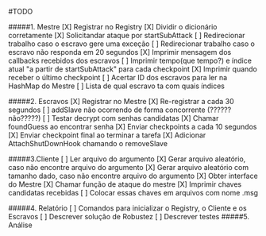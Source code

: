 #TODO

#####1. Mestre
	[X] Registrar no Registry
	[X] Dividir o dicionário corretamente
	[X] Solicitandar ataque por startSubAttack
	[ ] Redirecionar trabalho caso o escravo gere uma exceção
	[ ] Redirecionar trabalho caso o escravo não responda em 20 segundos
	[X] Imprimir mensagem dos callbacks recebidos dos escravos
	[ ] Imprimir tempo(que tempo?) e índice atual "a partir de startSubAttack" para cada checkpoint
	[X] Imprimir quando receber o último checkpoint
	[ ] Acertar ID dos escravos para ler na HashMap do Mestre
	[ ] Lista de qual escravo ta com quais índices

#####2. Escravos
	[X] Registrar no Mestre
	[X] Re-registrar a cada 30 segundos
	[ ] addSlave não ocorrendo de forma concorrente (??????não?????)
	[ ] Testar decrypt com senhas candidatas 
	[X] Chamar foundGuess ao encontrar senha
	[X] Enviar checkpoints a cada 10 segundos
	[X] Enviar checkpoint final ao terminar a tarefa
	[X] Adicionar AttachShutDownHook chamando o removeSlave

#####3.Cliente
	[ ] Ler arquivo do argumento
	[X] Gerar arquivo aleatório, caso não encontre arquivo do argumento
	[X] Gerar arquivo aleatório com tamanho dado, caso não encontre arquivo do argumento
	[X] Obter interface do Mestre
	[X] Chamar função de ataque do mestre
	[X] Imprimir chaves candidatas recebidas
	[ ] Colocar essas chaves em arquivos com nome <chave>.msg
	
#####4. Relatório
	[ ] Comandos para inicializar o Registry, o Cliente e os Escravos
	[ ] Descrever solução de Robustez
	[ ] Descrever testes
#####5. Análise

